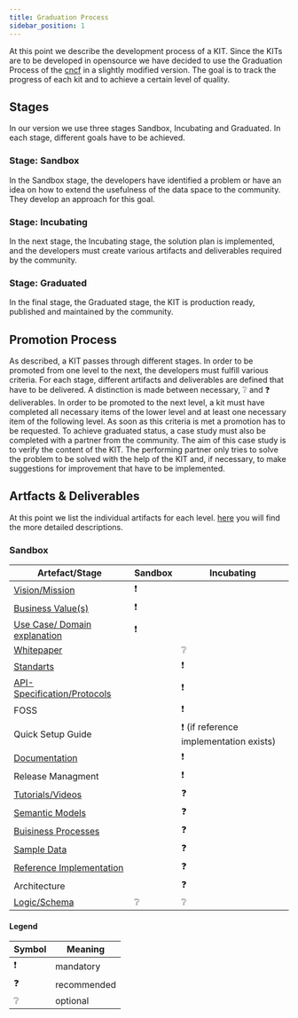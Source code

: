 ```yaml
---
title: Graduation Process
sidebar_position: 1
---
```


At this point we describe the development process of a KIT. Since the KITs are to be developed in opensource we have decided to use the Graduation Process of the [cncf](https://www.cncf.io) in a slightly modified version. The goal is to track the progress of each kit and to achieve a certain level of quality.

## Stages

In our version we use three stages Sandbox, Incubating and Graduated. In each stage, different goals have to be achieved.

### Stage: Sandbox

In the Sandbox stage, the developers have identified a problem or have an idea on how to extend the usefulness of the data space to the community. They develop an approach for this goal.

### Stage: Incubating

In the next stage, the Incubating stage, the solution plan is implemented, and the developers must create various artifacts and deliverables required by the community.

### Stage: Graduated

In the final stage, the Graduated stage, the KIT is production ready, published and maintained by the community.

## Promotion Process

As described, a KIT passes through different stages. In order to be promoted from one level to the next, the developers must fulfill various criteria. For each stage, different artifacts and deliverables are defined that have to be delivered. A distinction is made between necessary, ❔ and ❓ deliverables. In order to be promoted to the next level, a kit must have completed all necessary items of the lower level and at least one necessary item of the following level. As soon as this criteria is met a promotion has to be requested. To achieve graduated status, a case study must also be completed with a partner from the community. The aim of this case study is to verify the content of the KIT. The performing partner only tries to solve the problem to be solved with the help of the KIT and, if necessary, to make suggestions for improvement that have to be implemented.

## Artfacts & Deliverables

At this point we list the individual artifacts for each level. [here](artefacts) you will find the more detailed descriptions.

### Sandbox

| Artefact/Stage                                                           | Sandbox | Incubating                               |
| ------------------------------------------------------------------------ | ------- | ---------------------------------------- |
| [Vision/Mission](artefacts/#vision--mission)                             | ❗️     |                                          |
| [Business Value(s)](artefacts/#business-value)                           | ❗️     |                                          |
| [Use Case/ Domain explanation](artefacts/#use-case--domain-explanation)  | ❗️     |                                          |
| [Whitepaper](artefacts/#whitepaper)                                      |         | ❔                                       |
| [Standarts](artefacts/#standards)                                        |         | ❗️                                      |
| [API-Specification/Protocols](artefacts/#api-specifications)             |         | ❗️                                      |
| FOSS                                                                     |         | ❗️                                      |
| Quick Setup Guide                                                        |         | ❗️ (if reference implementation exists) |
| [Documentation](artefacts/#documentation-in-the-context-of-development)  |         | ❗️                                      |
| Release Managment                                                        |         | ❗️                                      |
| [Tutorials/Videos](artefacts/#tutorials)                                 |         | ❓                                       |
| [Semantic Models](artefacts/#semantic-models)                            |         | ❓                                       |
| [Buisiness Processes](artefacts/#business-process)                       |         | ❓                                       |
| [Sample Data](artefacts/#sample-data)                                    |         | ❓                                       |
| [Reference Implementation](artefacts/#reference-implementation)          |         | ❓                                       |
| Architecture                                                             |         | ❓                                       |
| [Logic/Schema](artefacts/#logic--schema)                                 | ❔      | ❔                                       |

#### Legend

| Symbol | Meaning     |
| ------ | ----------- |
| ❗️    | mandatory   |
| ❓     | recommended |
| ❔     | optional    |

